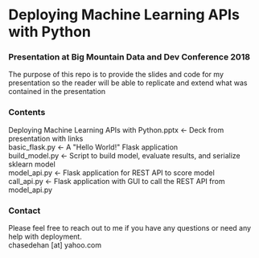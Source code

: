 # Deploying Machine Learning APIs with Python

### Presentation at Big Mountain Data and Dev Conference 2018

The purpose of this repo is to provide the slides and code for my presentation so the reader will be able to replicate and extend what was contained in the presentation


### Contents
Deploying Machine Learning APIs with Python.pptx  <-  Deck from presentation with links  
basic_flask.py  <-  A "Hello World!" Flask application  
build_model.py  <-  Script to build model, evaluate results, and serialize sklearn model  
model_api.py  <-  Flask application for REST API to score model  
call_api.py  <-  Flask application with GUI to call the REST API from model_api.py  

### Contact  
Please feel free to reach out to me if you have any questions or need any help with deployment.    
chasedehan [at] yahoo.com
